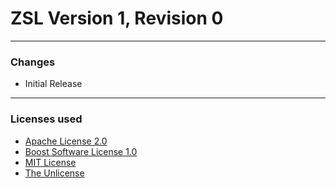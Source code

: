 # ZSL Version 1, Revision 0
____

### Changes
* Initial Release
____

### Licenses used
* [Apache License 2.0](https://opensource.org/licenses/Apache-2.0)
* [Boost Software License 1.0](https://opensource.org/licenses/BSL-1.0)
* [MIT License](https://opensource.org/licenses/MIT)
* [The Unlicense](https://opensource.org/licenses/unlicense)
